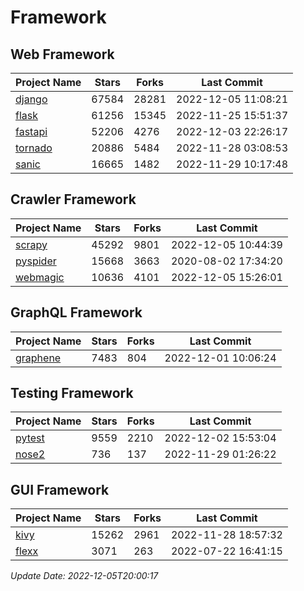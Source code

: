 # Framework

## Web Framework
| Project Name | Stars | Forks | Last Commit |
| ------------ | ----- | ----- | ----------- |
| [django](https://github.com/django/django) | 67584 | 28281 | 2022-12-05 11:08:21 |
| [flask](https://github.com/pallets/flask) | 61256 | 15345 | 2022-11-25 15:51:37 |
| [fastapi](https://github.com/tiangolo/fastapi) | 52206 | 4276 | 2022-12-03 22:26:17 |
| [tornado](https://github.com/tornadoweb/tornado) | 20886 | 5484 | 2022-11-28 03:08:53 |
| [sanic](https://github.com/sanic-org/sanic) | 16665 | 1482 | 2022-11-29 10:17:48 |

## Crawler Framework
| Project Name | Stars | Forks | Last Commit |
| ------------ | ----- | ----- | ----------- |
| [scrapy](https://github.com/scrapy/scrapy) | 45292 | 9801 | 2022-12-05 10:44:39 |
| [pyspider](https://github.com/binux/pyspider) | 15668 | 3663 | 2020-08-02 17:34:20 |
| [webmagic](https://github.com/code4craft/webmagic) | 10636 | 4101 | 2022-12-05 15:26:01 |

## GraphQL Framework
| Project Name | Stars | Forks | Last Commit |
| ------------ | ----- | ----- | ----------- |
| [graphene](https://github.com/graphql-python/graphene) | 7483 | 804 | 2022-12-01 10:06:24 |

## Testing Framework
| Project Name | Stars | Forks | Last Commit |
| ------------ | ----- | ----- | ----------- |
| [pytest](https://github.com/pytest-dev/pytest) | 9559 | 2210 | 2022-12-02 15:53:04 |
| [nose2](https://github.com/nose-devs/nose2) | 736 | 137 | 2022-11-29 01:26:22 |

## GUI Framework
| Project Name | Stars | Forks | Last Commit |
| ------------ | ----- | ----- | ----------- |
| [kivy](https://github.com/kivy/kivy) | 15262 | 2961 | 2022-11-28 18:57:32 |
| [flexx](https://github.com/flexxui/flexx) | 3071 | 263 | 2022-07-22 16:41:15 |

*Update Date: 2022-12-05T20:00:17*